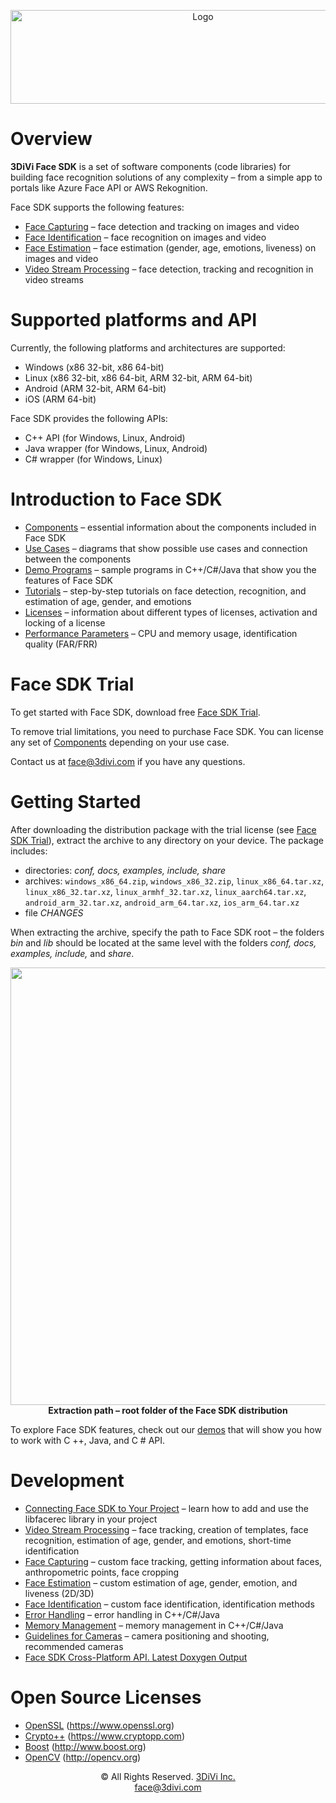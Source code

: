 <p align="center">
<a href="https://face.3divi.com"><img src="doc/img/3divi_logo.png" width="600" height="150" title="3DiVi Logo" alt="Logo"></a>
</p>

# Overview

**3DiVi Face SDK** is a set of software components (code libraries) for building face recognition solutions of any complexity – from a simple app to portals like Azure Face API or AWS Rekognition.

Face SDK supports the following features:
* [Face Capturing](doc/development/face_capturing.md) – face detection and tracking on images and video
* [Face Identification](doc/development/face_identification.md) – face recognition on images and video
* [Face Estimation](doc/development/face_estimation.md)  – face estimation (gender, age, emotions, liveness) on images and video
* [Video Stream Processing](doc/development/video_stream_processing.md)  – face detection, tracking and recognition in video streams

# Supported platforms and API

Currently, the following platforms and architectures are supported:

* Windows (x86 32-bit, x86 64-bit)
* Linux (x86 32-bit, x86 64-bit, ARM 32-bit, ARM 64-bit)
* Android (ARM 32-bit, ARM 64-bit)
* iOS (ARM 64-bit)

Face SDK provides the following APIs:

* C++ API (for Windows, Linux, Android)
* Java wrapper (for Windows, Linux, Android)
* C# wrapper (for Windows, Linux)

# Introduction to Face SDK

  * [Components](doc/components.md) – essential information about the components included in Face SDK
  * [Use Cases](doc/use_cases.md) – diagrams that show possible use cases and connection between the components
  * [Demo Programs](doc/demo_programs) – sample programs in C++/C#/Java that show you the features of Face SDK
  * [Tutorials](doc/tutorials) – step-by-step tutorials on face detection, recognition, and estimation of age, gender, and emotions
  * [Licenses](doc/licenses.md) – information about different types of licenses, activation and locking of a license
  * [Performance Parameters](doc/performance_parameters.md) – CPU and memory usage, identification quality (FAR/FRR)

# Face SDK Trial 

To get started with Face SDK, download free [Face SDK Trial](https://face.3divi.com/products/face_sdk/face_sdk_trial).  

To remove trial limitations, you need to purchase Face SDK. You can license any set of [Components](doc/components.md) depending on your use case.  

Contact us at face@3divi.com if you have any questions.

# Getting Started

After downloading the distribution package with the trial license (see [Face SDK Trial](#face-sdk-trial)), extract the archive to any directory on your device. The package includes:

* directories: *conf, docs, examples, include, share*
* archives: `windows_x86_64.zip`, `windows_x86_32.zip`, `linux_x86_64.tar.xz`, `linux_x86_32.tar.xz`, `linux_armhf_32.tar.xz`, `linux_aarch64.tar.xz`, `android_arm_32.tar.xz`, `android_arm_64.tar.xz`, `ios_arm_64.tar.xz`
* file *CHANGES*

When extracting the archive, specify the path to Face SDK root – the folders *bin* and *lib* should be located at the same level with the folders *conf, docs, examples, include,* and *share*.

<p align="center">
<img width="700" src="doc/img/cpp_extract_OS.png"><br>
<b>Extraction path – root folder of the Face SDK distribution</b><br>
</p>

To explore Face SDK features, check out our [demos](doc/demo_programs) that will show you how to work with C ++, Java, and C # API. 

# Development 

* [Connecting Face SDK to Your Project](doc/development/connect_facesdk.md) – learn how to add and use the libfacerec library in your project
* [Video Stream Processing](doc/development/video_stream_processing.md) – face tracking, creation of templates, face recognition, estimation of age, gender, and emotions, short-time identification
* [Face Capturing](doc/development/face_capturing.md) – custom face tracking, getting information about faces, anthropometric points, face cropping 
* [Face Estimation](doc/development/face_estimation.md) – custom estimation of age, gender, emotion, and liveness (2D/3D)
* [Face Identification](doc/development/face_identification.md) – custom face identification, identification methods
* [Error Handling](doc/development/error_handling.md) – error handling in C++/C#/Java
* [Memory Management](doc/development/memory_management.md) – memory management in C++/C#/Java
* [Guidelines for Cameras](doc/guidelines_for_cameras.md) – camera positioning and shooting, recommended cameras
* [Face SDK Cross-Platform API. Latest Doxygen Output](http://download.3divi.com/facesdk/0d88ba7c-9a5d-45cd-897a-406fb1fca2d4/latest_docs/english/annotated.html) 

# Open Source Licenses

* [OpenSSL](doc/open_source_licenses/openssl.txt) (https://www.openssl.org)
* [Crypto++](doc/open_source_licenses/crypto%2B%2B.txt) (https://www.cryptopp.com)
* [Boost](doc/open_source_licenses/boost.txt) (http://www.boost.org)
* [OpenCV](doc/open_source_licenses/opencv.txt) (http://opencv.org)

<div align="center">© All Rights Reserved. <a href="https://3divi.com/">3DiVi Inc.</a></div>
<div align="center"><a href="mailto: face@3divi.com">face@3divi.com</a></div>
